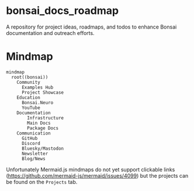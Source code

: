 # bonsai_docs_roadmap
A repository for project ideas, roadmaps, and todos to enhance Bonsai documentation and outreach efforts.

# Mindmap
```mermaid
mindmap
  root((bonsai))
    Community
      Examples Hub
      Project Showcase
    Education
      Bonsai.Neuro
      YouTube
    Documentation
        Infrastructure
        Main Docs
        Package Docs
    Communication
      GitHub
      Discord
      Bluesky/Mastodon
      Newsletter
      Blog/News
```
Unfortunately Mermaid.js mindmaps do not yet support clickable links (https://github.com/mermaid-js/mermaid/issues/4099) but the projects can be found on the `Projects` tab.
